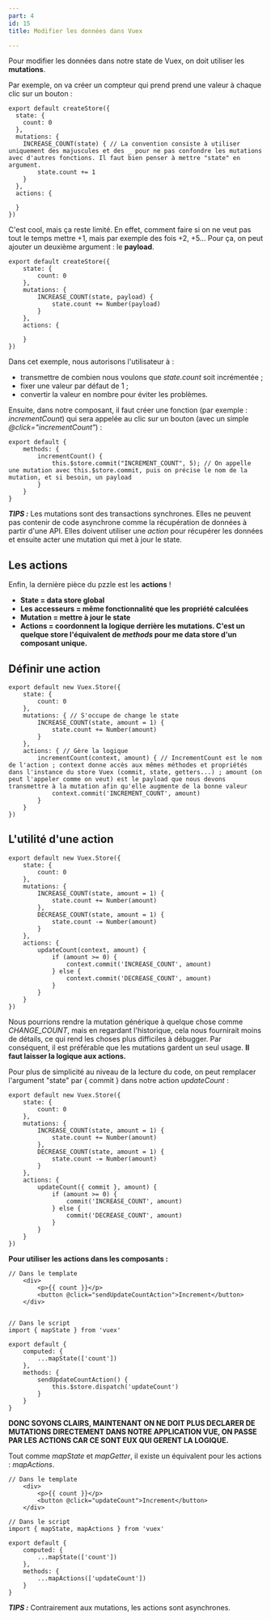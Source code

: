 ```yaml
---
part: 4
id: 15
title: Modifier les données dans Vuex

---
```

Pour modifier les données dans notre state de Vuex, on doit utiliser les **mutations**.

Par exemple, on va créer un compteur qui prend prend une valeur à chaque clic sur un bouton :

    export default createStore({
      state: {
        count: 0
      },
      mutations: {
        INCREASE_COUNT(state) { // La convention consiste à utiliser uniquement des majuscules et des _ pour ne pas confondre les mutations avec d'autres fonctions. Il faut bien penser à mettre "state" en argument.
            state.count += 1
        }
      },
      actions: {
    
      }
    })

C'est cool, mais ça reste limité. En effet, comment faire si on ne veut pas tout le temps mettre +1, mais par exemple des fois +2, +5... Pour ça, on peut ajouter un deuxième argument : le **payload**.

    export default createStore({
        state: {
            count: 0
        },
        mutations: {
            INCREASE_COUNT(state, payload) {
                state.count += Number(payload)
            }
        },
        actions: {
    
        }
    })

Dans cet exemple, nous autorisons l'utilisateur à :

* transmettre de combien nous voulons que _state.count_ soit incrémentée ;
* fixer une valeur par défaut de 1 ;
* convertir la valeur en nombre pour éviter les problèmes.

Ensuite, dans notre composant, il faut créer une fonction (par exemple : _incrementCount_) qui sera appelée au clic sur un bouton (avec un simple _@click="incrementCount"_) :

    export default {
        methods: {
            incrementCount() {
                this.$store.commit("INCREMENT_COUNT", 5); // On appelle une mutation avec this.$store.commit, puis on précise le nom de la mutation, et si besoin, un payload
            }
        }
    }

**_TIPS :_** Les mutations sont des transactions synchrones. Elles ne peuvent pas contenir de code asynchrone comme la récupération de données à partir d'une API. Elles doivent utiliser une _action_ pour récupérer les données et ensuite acter une mutation qui met à jour le state.

## Les actions

Enfin, la dernière pièce du pzzle est les **actions** !

* **State = data store global**
* **Les accesseurs = même fonctionnalité que les propriété calculées**
* **Mutation = mettre à jour le state**
* **Actions = coordonnent la logique derrière les mutations. C'est un quelque store l'équivalent de _methods_ pour me data store d'un composant unique.**

## Définir une action

    export default new Vuex.Store({
        state: {
            count: 0
        },
        mutations: { // S'occupe de change le state
            INCREASE_COUNT(state, amount = 1) {
                state.count += Number(amount)
            }
        },
        actions: { // Gère la logique
            incrementCount(context, amount) { // IncrementCount est le nom de l'action ; context donne accès aux mêmes méthodes et propriétés dans l'instance du store Vuex (commit, state, getters...) ; amount (on peut l'appeler comme on veut) est le payload que nous devons transmettre à la mutation afin qu'elle augmente de la bonne valeur
                context.commit('INCREMENT_COUNT', amount)
            }
        }
    })

## L'utilité d'une action

    export default new Vuex.Store({
        state: {
            count: 0
        },
        mutations: {
            INCREASE_COUNT(state, amount = 1) {
                state.count += Number(amount)
            },
            DECREASE_COUNT(state, amount = 1) {
                state.count -= Number(amount)
            }
        },
        actions: {
            updateCount(context, amount) {
                if (amount >= 0) {
                    context.commit('INCREASE_COUNT', amount)
                } else {
                    context.commit('DECREASE_COUNT', amount)
                }
            }
        }
    })

Nous pourrions rendre la mutation générique à quelque chose comme _CHANGE_COUNT_, mais en regardant l'historique, cela nous fournirait moins de détails, ce qui rend les choses plus difficiles à débugger. Par conséquent, il est préférable que les mutations gardent un seul usage. **Il faut laisser la logique aux actions.**

Pour plus de simplicité au niveau de la lecture du code, on peut remplacer l'argument "state" par { commit } dans notre action _updateCount_ :

    export default new Vuex.Store({
        state: {
            count: 0
        },
        mutations: {
            INCREASE_COUNT(state, amount = 1) {
                state.count += Number(amount)
            },
            DECREASE_COUNT(state, amount = 1) {
                state.count -= Number(amount)
            }
        },
        actions: {
            updateCount({ commit }, amount) {
                if (amount >= 0) {
                    commit('INCREASE_COUNT', amount)
                } else {
                    commit('DECREASE_COUNT', amount)
                }
            }
        }
    })

**Pour utiliser les actions dans les composants :**

    // Dans le template
        <div>
            <p>{{ count }}</p>
            <button @click="sendUpdateCountAction">Increment</button>
        </div>
    
    
    // Dans le script
    import { mapState } from 'vuex'
    
    export default {
        computed: {
            ...mapState(['count'])
        },
        methods: {
            sendUpdateCountAction() {
                this.$store.dispatch('updateCount')
            }
        }
    }

**DONC SOYONS CLAIRS, MAINTENANT ON NE DOIT PLUS DECLARER DE MUTATIONS DIRECTEMENT DANS NOTRE APPLICATION VUE, ON PASSE PAR LES ACTIONS CAR CE SONT EUX QUI GERENT LA LOGIQUE.**

Tout comme _mapState_ et _mapGetter_, il existe un équivalent pour les actions : _mapActions_.

    // Dans le template
        <div>
            <p>{{ count }}</p>
            <button @click="updateCount">Increment</button>
        </div>
     
    // Dans le script
    import { mapState, mapActions } from 'vuex'
     
    export default {
        computed: {
            ...mapState(['count'])
        },
        methods: {
            ...mapActions(['updateCount'])
        }
    }

**_TIPS :_** Contrairement aux mutations, les actions sont asynchrones.